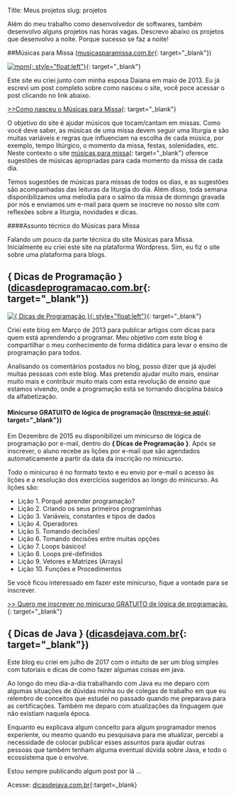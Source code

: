 Title: Meus projetos
slug: projetos

Além do meu trabalho como desenvolvedor de softwares, 
também desenvolvo alguns projetos nas horas vagas.
Descrevo abaixo os projetos que desenvolvo a noite. 
Porque sucesso se faz a noite!

##Músicas para Missa ([musicasparamissa.com.br](http://musicasparamissa.com.br/){: target="\_blank"})

[![mpm](https://static.musicasparamissa.com.br/images/logo/logoMpM-300x223.png){: style="float:left"}](http://musicasparamissa.com.br/){: target="\_blank"}

Este site eu criei junto com minha esposa Daiana em maio de 2013. 
Eu já escrevi um post completo sobre como nasceu o site, 
você poce acessar o post clicando no link abaixo.

[>>Como nasceu o Músicas para Missa](http://blog.musicasparamissa.com.br/como-nasceu-o-musicas-para-missa/){: target="\_blank"}

O objetivo do site é ajudar músicos que tocam/cantam em missas.
Como você deve saber, as músicas de uma missa devem seguir uma liturgia
e são muitas variáveis e regras que influenciam na escolha de cada música, 
por exemplo, tempo litúrgico, o momento da missa, festas, solenidades, etc. 
Neste contexto o site [músicas para missa](http://musicasparamissa.com.br){: target="\_blank"}
oferece sugestões de músicas apropriadas para cada momento da missa de cada dia.

Temos sugestões de músicas para missas de todos os dias, 
e as sugestões são acompanhadas das leituras da liturgia do dia.
Além disso, toda semana disponibilizamos uma melodia para o salmo da missa de domingo
gravada por nós e enviamos um e-mail para quem se inscreve no nosso site
com reflexões sobre a liturgia, novidades e dicas.

####Assunto técnico do Músicas para Missa

Falando um pouco da parte técnica do site Músicas para Missa. 
Inicialmente eu criei este site na plataforma Wordpress. 
Sim, eu fiz o site sobre uma plataforma para blogs.

## { Dicas de Programação } ([dicasdeprogramacao.com.br](http://dicasdeprogramacao.com.br/){: target="\_blank"})

[![{ Dicas de Programação }](https://dicasdeprogramacao.com.br/images/logo.png){: style="float:left"}](http://dicasdeprogramacao.com.br/){: target="\_blank"}

Criei este blog em Março de 2013 para publicar artigos 
com dicas para quem está aprendendo a programar.
Meu objetivo com este blog é compartilhar o meu conhecimento de forma didática
para levar o ensino de programação para todos.

Analisando os comentários postados no blog, 
posso dizer que já ajudei muitas pessoas com este blog. 
Mas pretendo ajudar muito mais, ensinar muito mais 
e contribuir muito mais com esta revolução de ensino que estamos vivendo, 
onde a programação está se tornando disciplina básica da alfabetização.

#### Minicurso GRATUITO de lógica de programação ([Inscreva-se aqui](http://www.dicasdeprogramacao.com.br/minicurso-logica-de-programacao/){: target="\_blank"})

Em Dezembro de 2015 eu disponibilizei um minicurso de lógica de programação
por e-mail, dentro do **{ Dicas de Programação }**. 
Após se inscrever, o aluno recebe as lições por e-mail que são agendados automaticamente
a partir da data da inscrição no minicurso.

Todo o minicurso é no formato texto e eu envio por e-mail o acesso às lições 
e a resolução dos exercícios sugeridos ao longo do minicurso. As lições são:

* Lição 1. Porquê aprender programação?
* Lição 2. Criando os seus primeiros programinhas
* Lição 3. Variáveis, constantes e tipos de dados
* Lição 4. Operadores
* Lição 5. Tomando decisões!
* Lição 6. Tomando decisões entre muitas opções
* Lição 7. Loops básicos!
* Lição 8. Loops pré-definidos
* Lição 9. Vetores e Matrizes (Arrays)
* Lição 10. Funções e Procedimentos

Se você ficou interessado em fazer este minicurso,
fique a vontade para se inscrever.

[>> Quero me inscrever no minicurso GRATUITO de lógica de programação.](http://www.dicasdeprogramacao.com.br/minicurso-logica-de-programacao/){: target="\_blank"}


## { Dicas de Java } ([dicasdejava.com.br](http://dicasdejava.com.br/){: target="\_blank"})

Este blog eu criei em julho de 2017 com o intuito de ser um blog simples
com tutoriais e dicas de como fazer algumas coisas em java.

Ao longo do meu dia-a-dia trabalhando com Java eu me deparo com algumas situações
de dúvidas minha ou de colegas de trabalho em que eu relembro de conceitos
que estudei no passado quando me preparava para as certificações.
Também me deparo com atualizações da linguagem que não existiam naquela época.

Enquanto eu explicava algum conceito para algum programador menos experiente,
ou mesmo quando eu pesquisava para me atualizar,
percebi a necessidade de colocar publicar esses assuntos
para ajudar outras pessoas que também tenham alguma eventual dúvida sobre Java,
e todo o ecossistema que o envolve.

Estou sempre publicando algum post por lá ...

Acesse: [dicasdejava.com.br](http://dicasdejava.com.br/){:target=\_blank}  

